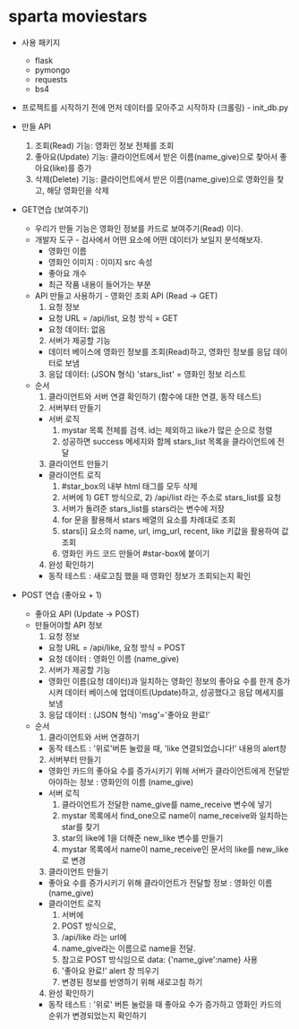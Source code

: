# sparta moviestars

- 사용 패키지

  - flask
  - pymongo
  - requests
  - bs4

- 프로젝트를 시작하기 전에 먼저 데이터를 모아주고 시작하자 (크롤링) - init_db.py

- 만들 API

  1. 조회(Read) 기능: 영화인 정보 전체를 조회
  2. 좋아요(Update) 기능: 클라이언트에서 받은 이름(name_give)으로 찾아서 좋아요(like)를 증가
  3. 삭제(Delete) 기능: 클라이언트에서 받은 이름(name_give)으로 영화인을 찾고, 해당 영화인을 삭제

- GET연습 (보여주기)

  - 우리가 만들 기능은 영화인 정보를 카드로 보여주기(Read) 이다.
  - 개발자 도구 - 검사에서 어떤 요소에 어떤 데이터가 보일지 분석해보자.
    - 영화인 이름
    - 영화인 이미지 : 이미지 src 속성
    - 좋아요 개수
    - 최근 작품 내용이 들어가는 부분
  - API 만들고 사용하기 - 영화인 조회 API (Read -> GET)
    1. 요청 정보
    - 요청 URL = /api/list, 요청 방식 = GET
    - 요청 데이터: 없음
    2. 서버가 제공할 기능
    - 데이터 베이스에 영화인 정보를 조회(Read)하고, 영화인 정보를 응답 데이터로 보냄
    3. 응답 데이터: (JSON 형식) 'stars_list' = 영화인 정보 리스트
  - 순서
    1. 클라이언트와 서버 연결 확인하기 (함수에 대한 연결, 동작 테스트)
    2. 서버부터 만들기
    - 서버 로직
      1. mystar 목록 전체를 검색. id는 제외하고 like가 많은 순으로 정렬
      2. 성공하면 success 메세지와 함께 stars_list 목록을 클라이언트에 전달
    3. 클라이언트 만들기
    - 클라이언트 로직
      1. #star_box의 내부 html 태그를 모두 삭제
      2. 서버에 1) GET 방식으로, 2) /api/list 라는 주소로 stars_list를 요청
      3. 서버가 돌려준 stars_list를 stars라는 변수에 저장
      4. for 문을 활용해서 stars 배열의 요소를 차례대로 조회
      5. stars[i] 요소의 name, url, img_url, recent, like 키값을 활용하여 값 조회
      6. 영화인 카드 코드 만들어 #star-box에 붙이기
    4. 완성 확인하기
    - 동작 테스트 : 새로고침 했을 때 영화인 정보가 조회되는지 확인

- POST 연습 (좋아요 + 1)
  - 좋아요 API (Update -> POST)
  - 만들어야할 API 정보
    1. 요청 정보
    - 요청 URL = /api/like, 요청 방식 = POST
    - 요청 데이터 : 영화인 이름 (name_give)
    2. 서버가 제공할 기능
    - 영화인 이름(요청 데이터)과 일치하는 영화인 정보의 좋아요 수를 한개 증가시켜 데이터 베이스에 업데이트(Update)하고, 성공했다고 응답 메세지를 보냄
    3. 응답 데이터 : (JSON 형식) 'msg'='좋아요 완료!'
  - 순서
    1. 클라이언트와 서버 연결하기
    - 동작 테스트 : '위로'버튼 눌렀을 때, 'like 연결되었습니다!' 내용의 alert창
    2. 서버부터 만들기
    - 영화인 카드의 좋아요 수를 증가시키기 위해 서버가 클라이언트에게 전달받아야하는 정보 : 영화인의 이름 (name_give)
    - 서버 로직
      1. 클라이언트가 전달한 name_give를 name_receive 변수에 넣기
      2. mystar 목록에서 find_one으로 name이 name_receive와 일치하는 star를 찾기
      3. star의 like에 1을 더해준 new_like 변수를 만들기
      4. mystar 목록에서 name이 name_receive인 문서의 like를 new_like로 변경
    3. 클라이언트 만들기
    - 좋아요 수를 증가시키기 위해 클라이언트가 전달할 정보 : 영화인 이름(name_give)
    - 클라이언트 로직
      1. 서버에
      1. POST 방식으로,
      1. /api/like 라는 url에
      1. name_give라는 이름으로 name을 전달.
      1. 참고로 POST 방식임으로 data: {'name_give':name} 사용
      1. '좋아요 완료!' alert 창 띄우기
      1. 변경된 정보를 반영하기 위해 새로고침 하기
    4. 완성 확인하기
    - 동작 테스트 : '위로' 버튼 눌렀을 때 좋아요 수가 증가하고 영화인 카드의 순위가 변경되었는지 확인하기

